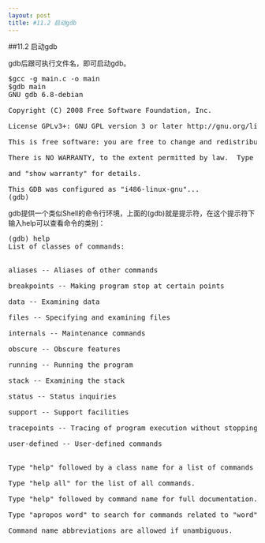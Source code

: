 ```yaml
---
layout: post
title: #11.2 启动gdb 
---
```

##11.2 启动gdb

gdb后跟可执行文件名，即可启动gdb。<br>
<pre class='terminal bootcamp'>
<span class='codeline'>$gcc -g main.c -o main</span>
<span class='codeline'>$gdb main</span>
<span class='bash-output'>GNU gdb 6.8-debian<br>
Copyright (C) 2008 Free Software Foundation, Inc.<br>
License GPLv3+: GNU GPL version 3 or later http://gnu.org/licenses/gpl.html<br>
This is free software: you are free to change and redistribute it.<br>
There is NO WARRANTY, to the extent permitted by law.  Type "show copying"<br>
and "show warranty" for details.<br>
This GDB was configured as "i486-linux-gnu"...</span>
<span class='codeline'>(gdb)</span>
</pre>

gdb提供一个类似Shell的命令行环境，上面的(gdb)就是提示符，在这个提示符下输入help可以查看命令的类别：<br>
<pre class='terminal bootcamp'>
<span class='codeline'>(gdb) help</span>
<span class='bash-output'>List of classes of commands:<br><br>
aliases -- Aliases of other commands<br>
breakpoints -- Making program stop at certain points<br>
data -- Examining data<br>
files -- Specifying and examining files<br>
internals -- Maintenance commands<br>
obscure -- Obscure features<br>
running -- Running the program<br>
stack -- Examining the stack<br>
status -- Status inquiries<br>
support -- Support facilities<br>
tracepoints -- Tracing of program execution without stopping the program<br>
user-defined -- User-defined commands<br><br>
Type "help" followed by a class name for a list of commands in that class.<br>
Type "help all" for the list of all commands.<br>
Type "help" followed by command name for full documentation.<br>
Type "apropos word" to search for commands related to "word".<br>
Command name abbreviations are allowed if unambiguous.</span>
</pre>
